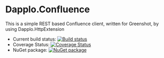 # Dapplo.Confluence
This is a simple REST based Confluence client, written for Greenshot, by using Dapplo.HttpExtension

- Current build status: [![Build status](https://ci.appveyor.com/api/projects/status/3vp7h9n40n4v680n?svg=true)](https://ci.appveyor.com/project/dapplo/dapplo-confluence)
- Coverage Status: [![Coverage Status](https://coveralls.io/repos/github/dapplo/Dapplo.Confluence/badge.svg?branch=master)](https://coveralls.io/github/dapplo/Dapplo.Confluence?branch=master)
- NuGet package: [![NuGet package](https://badge.fury.io/nu/Dapplo.Confluence.svg)](https://badge.fury.io/nu/Dapplo.Confluence)
